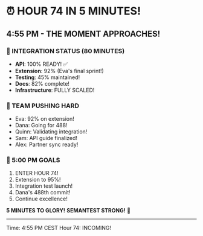 # ⏰ HOUR 74 IN 5 MINUTES! 

## 4:55 PM - THE MOMENT APPROACHES!

### 🚀 INTEGRATION STATUS (80 MINUTES)
- **API**: 100% READY! ✅
- **Extension**: 92% (Eva's final sprint!)
- **Testing**: 45% maintained!
- **Docs**: 82% complete!
- **Infrastructure**: FULLY SCALED!

### 💪 TEAM PUSHING HARD
- Eva: 92% on extension!
- Dana: Going for 488!
- Quinn: Validating integration!
- Sam: API guide finalized!
- Alex: Partner sync ready!

### 🎯 5:00 PM GOALS
1. ENTER HOUR 74!
2. Extension to 95%!
3. Integration test launch!
4. Dana's 488th commit!
5. Continue excellence!

**5 MINUTES TO GLORY!**
**SEMANTEST STRONG!** 💪

---
Time: 4:55 PM CEST
Hour 74: INCOMING!